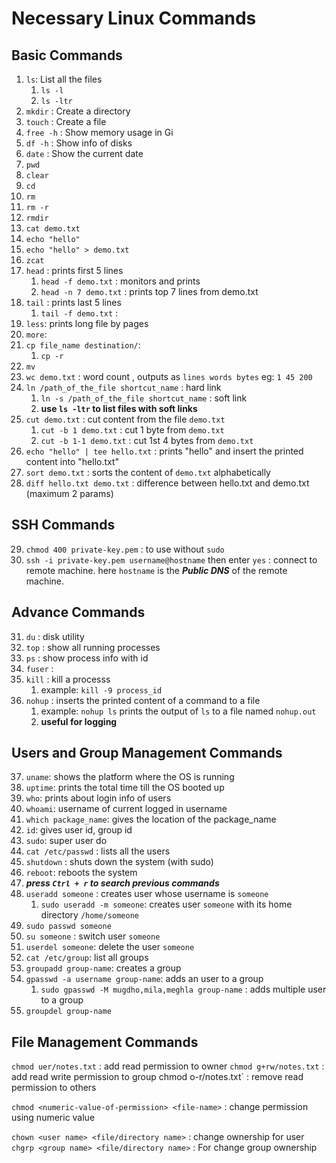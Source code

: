 # Necessary Linux Commands


## Basic Commands
1. `ls`: List all the files
   1. `ls -l`
   2. `ls -ltr`
2. `mkdir` : Create a directory
3. `touch` : Create a file
4. `free -h` : Show memory usage in Gi
5. `df -h` : Show info of disks
6. `date` : Show the current date
7. `pwd`
8. `clear`
9.  `cd`
10. `rm`
11. `rm -r`
12. `rmdir`
13. `cat demo.txt`
14. `echo "hello"`
15. `echo "hello" > demo.txt`
16. `zcat`
17.  `head` : prints first 5 lines
     1. `head -f demo.txt` : monitors and prints
     2. `head -n 7 demo.txt` : prints top 7 lines from demo.txt
18.  `tail` : prints last 5 lines
     1. `tail -f demo.txt` :
19. `less`: prints long file by pages
20. `more`:
21. `cp file_name destination/`:
    1.  `cp -r `
22. `mv`
23. `wc demo.txt` : word count , outputs as `lines words bytes` eg: `1 45 200`
24. `ln /path_of_the_file shortcut_name` : hard link
    1. `ln -s /path_of_the_file shortcut_name` : soft link 
    2. **use `ls -ltr` to list files with soft links**
25. `cut demo.txt` : cut content from the file `demo.txt`
    1.  `cut -b 1 demo.txt` : cut 1 byte from `demo.txt`
    2.  `cut -b 1-1 demo.txt` : cut 1st 4 bytes from `demo.txt`
26. `echo "hello" | tee hello.txt` : prints "hello" and insert the printed content into "hello.txt"
27. `sort demo.txt` : sorts the content of `demo.txt` alphabetically
28. `diff hello.txt demo.txt` : difference between hello.txt and demo.txt (maximum 2 params)

## SSH Commands
29. `chmod 400 private-key.pem` : to use without `sudo`
30. `ssh -i private-key.pem username@hostname` then enter `yes` : connect to remote machine. here `hostname` is the ***Public DNS*** of the remote machine.

## Advance Commands
31. `du` : disk utility
32. `top` : show all running processes
33. `ps` : show process info with id
34. `fuser` : 
35. `kill` : kill a processs
    1. example:  `kill -9 process_id`
36. `nohup` : inserts the printed content of a command to a file
    1.  example: `nohup ls` prints the output of `ls` to a file named `nohup.out`
    2.  **useful for logging**

## Users and Group Management Commands
37. `uname`: shows the platform where the OS is running
38. `uptime`: prints the total time till the OS booted up
39. `who`: prints about login info of users
40. `whoami`: username of current logged in username
41. `which package_name`: gives the location of the package_name
42. `id`: gives user id, group id
43. `sudo`: super user do
44. `cat /etc/passwd` : lists all the users
45. `shutdown` : shuts down the system (with sudo) 
46. `reboot`: reboots the system
47. ***press `Ctrl + r` to search previous commands***
48. `useradd someone` : creates user whose username is `someone`
    1.  `sudo useradd -m someone`: creates user `someone` with its home directory `/home/someone`
49. `sudo passwd someone`
50. `su someone` : switch user `someone`
51. `userdel someone`:  delete the user `someone`
52. `cat /etc/group`: list all groups
53. `groupadd group-name`:  creates a group
54. `gpasswd -a username group-name`: adds an user to a group
    1.  `sudo gpasswd -M mugdho,mila,meghla group-name` : adds multiple user to a group
55. `groupdel group-name`


## File Management Commands
`chmod uer/notes.txt` : add read permission to owner
`chmod g+rw/notes.txt` : add read write permission to group
chmod o-r/notes.txt` : remove read permission to others

`chmod <numeric-value-of-permission> <file-name>` : change permission using numeric value

`chown <user name> <file/directory name>` : change ownership for user 
`chgrp <group name> <file/directory name>` : For change group ownership 